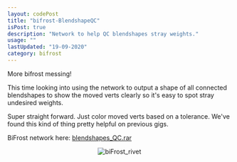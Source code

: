 ```yaml
---
layout: codePost
title: "bifrost-BlendshapeQC"
isPost: true
description: "Network to help QC blendshapes stray weights."
usage: ""
lastUpdated: "19-09-2020"
category: bifrost
---
```

More bifrost messing!

This time looking into using the network to output a shape of all connected blendshapes to show the moved verts clearly
so it's easy to spot stray undesired weights.

Super straight forward. Just color moved verts based on a tolerance.
We've found this kind of thing pretty helpful on previous gigs.

BiFrost network here: <a href="http://anim83d.com/maya/blendshapes_QC.rar">blendshapes_QC.rar</a>

<center><img src="http://anim83d.com/images/examples/bifrost_blendshapeMovedVerts.gif" alt="biFrost_rivet"></center>
